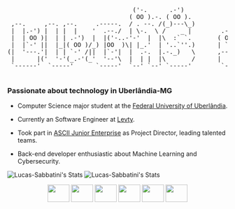 <div align="center">
  
<pre>

                                  ('-.      .-')                     ('-.         .-') _               .-') _    
                                 ( OO ).-. ( OO ).                  ( OO ).-.    ( OO ) )             (  OO) )   
 ,--.     ,--. ,--.     .-----.  / . --. /(_)---\_)           ,--.  / . --. /,--./ ,--,'  .-'),-----. /     '._  
 |  |.-') |  | |  |    '  .--./  | \-.  \ /    _ |        .-')| ,|  | \-.  \ |   \ |  |\ ( OO'  .-.  '|'--...__) 
 |  | OO )|  | | .-')  |  |('-..-'-'  |  |\  :` `.       ( OO |(_|.-'-'  |  ||    \|  | )/   |  | |  |'--.  .--' 
 |  |`-' ||  |_|( OO )/_) |OO  )\| |_.'  | '..`''.)      | `-'|  | \| |_.'  ||  .     |/ \_) |  |\|  |   |  |    
(|  '---.'|  | | `-' /||  |`-'|  |  .-.  |.-._)   \      ,--. |  |  |  .-.  ||  |\    |    \ |  | |  |   |  |    
 |      |('  '-'(_.-'(_'  '--'\  |  | |  |\       /      |  '-'  /  |  | |  ||  | \   |     `'  '-'  '   |  |    
 `------'  `-----'      `-----'  `--' `--' `-----'        `-----'   `--' `--'`--'  `--'       `-----'    `--'    

</pre>
</div>

### Passionate about technology in Uberlândia-MG</h3>

- Computer Science major student at the [Federal University of Uberlândia](https://ufu.br/).
  
- Currently an Software Engineer at [Levty](https://www.levty.com/en).

- Took part in [ASCII Junior Enterprise](https://asciiej.com.br) as Project Director, leading talented teams.

- Back-end developer enthusiastic about Machine Learning and Cybersecurity.

![Lucas-Sabbatini's Stats](https://github-readme-stats.vercel.app/api?username=Lucas-Sabbatini&theme=default&show_icons=true&hide_border=false&count_private=true)
![Lucas-Sabbatini's Stats](https://github-readme-stats.vercel.app/api/top-langs/?username=Lucas-Sabbatini&theme=default&show_icons=true&hide_border=true&layout=compact)
<div align="center">
<img height="40" width="50" src="https://cdn.jsdelivr.net/gh/devicons/devicon@latest/icons/java/java-original.svg" />
<img height="40" width="50" src="https://cdn.jsdelivr.net/gh/devicons/devicon@latest/icons/kotlin/kotlin-original.svg" />
<img height="40" width="50" src="https://cdn.jsdelivr.net/gh/devicons/devicon@latest/icons/react/react-original.svg" />
<img height="40" width="50" src="https://cdn.jsdelivr.net/gh/devicons/devicon@latest/icons/postgresql/postgresql-original.svg" />
<img height="40" width="50" src="https://cdn.jsdelivr.net/gh/devicons/devicon@latest/icons/python/python-original.svg" />
<img height="40" width="50" src="https://cdn.jsdelivr.net/gh/devicons/devicon@latest/icons/amazonwebservices/amazonwebservices-original-wordmark.svg" />
</div>   
